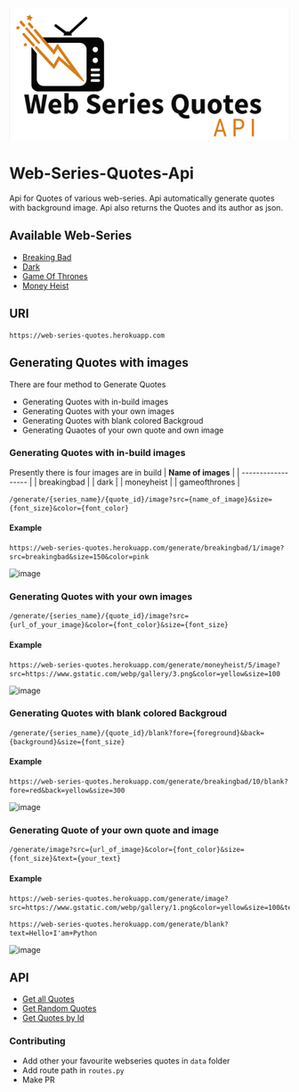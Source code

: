 ![web-series-quotes-title](web-series-quotes-title.png)

# Web-Series-Quotes-Api

Api for Quotes of various web-series. Api automatically generate quotes with background image. Api also returns the Quotes and its author as json.

## Available Web-Series

- [Breaking Bad](https://web-series-quotes.herokuapp.com/breakingbad)
- [Dark](https://web-series-quotes.herokuapp.com/dark)
- [Game Of Thrones](https://web-series-quotes.herokuapp.com/gameofthrones)
- [Money Heist](https://web-series-quotes.herokuapp.com/moneyheist)

## URI

```url
https://web-series-quotes.herokuapp.com
```

## Generating Quotes with images

There are four method to Generate Quotes

- Generating Quotes with in-build images
- Generating Quotes with your own images
- Generating Quotes with blank colored Backgroud
- Generating Quaotes of your own quote and own image

### Generating Quotes with in-build images

Presently there is four images are in build
| **Name of images** |
| ------------------ |
| breakingbad        |
| dark               |
| moneyheist         |
| gameofthrones      |

```url
/generate/{series_name}/{quote_id}/image?src={name_of_image}&size={font_size}&color={font_color}
```

#### Example

```url
https://web-series-quotes.herokuapp.com/generate/breakingbad/1/image?src=breakingbad&size=150&color=pink
```

![image](https://web-series-quotes.herokuapp.com/generate/breakingbad/1/image?src=breakingbad&size=150&color=pink)

### Generating Quotes with your own images

```url
/generate/{series_name}/{quote_id}/image?src={url_of_your_image}&color={font_color}&size={font_size}
```

#### Example

```url
https://web-series-quotes.herokuapp.com/generate/moneyheist/5/image?src=https://www.gstatic.com/webp/gallery/3.png&color=yellow&size=100
```

![image](https://web-series-quotes.herokuapp.com/generate/moneyheist/5/image?src=https://www.gstatic.com/webp/gallery/3.png&color=yellow&size=100)

### Generating Quotes with blank colored Backgroud

```url
/generate/{series_name}/{quote_id}/blank?fore={foreground}&back={background}&size={font_size}
```

#### Example

```url
https://web-series-quotes.herokuapp.com/generate/breakingbad/10/blank?fore=red&back=yellow&size=300
```

![image](https://web-series-quotes.herokuapp.com/generate/breakingbad/10/blank?fore=black&back=yellow&size=300)

### Generating Quote of your own quote and image

```url
/generate/image?src={url_of_image}&color={font_color}&size={font_size}&text={your_text}
```

#### Example

```url
https://web-series-quotes.herokuapp.com/generate/image?src=https://www.gstatic.com/webp/gallery/1.png&color=yellow&size=100&text=Hello+world
```

```url
https://web-series-quotes.herokuapp.com/generate/blank?text=Hello+I'am+Python
```

![image](https://web-series-quotes.herokuapp.com/generate/image?src=https://www.gstatic.com/webp/gallery/1.png&color=yellow&size=100&text=Hello%20world)

## API

- [Get all Quotes](https://github.com/yogeshwaran01/web-series-quotes/blob/main/docs/all_quote.md)
- [Get Random Quotes](https://github.com/yogeshwaran01/web-series-quotes/blob/main/docs/random_quote.md)
- [Get Quotes by Id](https://github.com/yogeshwaran01/web-series-quotes/blob/main/docs/quote_by_id.md)

### Contributing

- Add other your favourite webseries quotes in ```data``` folder
- Add route path in ```routes.py```
- Make PR
